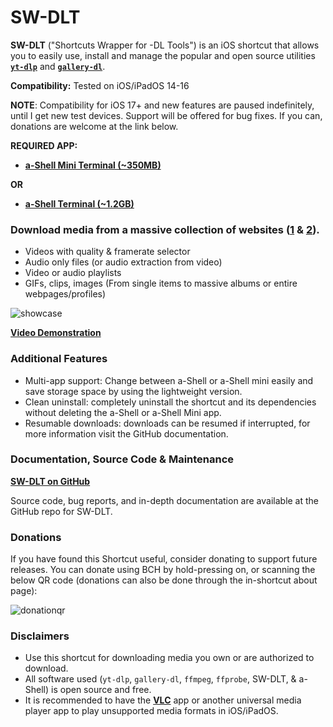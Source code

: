 # SW-DLT

**SW-DLT** ("Shortcuts Wrapper for -DL Tools") is an iOS shortcut that allows you to easily use, install and manage the popular and open source utilities **[`yt-dlp`](https://github.com/yt-dlp/yt-dlp)** and **[`gallery-dl`](https://github.com/mikf/gallery-dl)**.

**Compatibility:** Tested on iOS/iPadOS 14-16 

**NOTE**: Compatibility for iOS 17+ and new features are paused indefinitely, until I get new test devices. Support will be offered for bug fixes. If you can, donations are welcome at the link below.

**REQUIRED APP:**

* **[a-Shell Mini Terminal (~350MB)](https://apps.apple.com/us/app/a-shell-mini/id1543537943)**

**OR**

* **[a-Shell Terminal (~1.2GB)](https://apps.apple.com/us/app/a-shell/id1473805438)**

### Download media from a massive collection of websites ([1](https://github.com/yt-dlp/yt-dlp/blob/master/supportedsites.md) & [2](https://github.com/mikf/gallery-dl/blob/master/docs/supportedsites.md)).
- Videos with quality & framerate selector
- Audio only files (or audio extraction from video)
- Video or audio playlists
- GIFs, clips, images (From single items to massive albums or entire webpages/profiles)

<img src="https://images2.imgbox.com/99/24/s3b4891P_o.png" alt="showcase"/>

**[Video Demonstration](https://sendvid.com/yllwo8to)**

### Additional Features

- Multi-app support: Change between a-Shell or a-Shell mini easily and save storage space by using the lightweight version.
- Clean uninstall: completely uninstall the shortcut and its dependencies without deleting the a-Shell or a-Shell Mini app.
- Resumable downloads: downloads can be resumed if interrupted, for more information visit the GitHub documentation.

### Documentation, Source Code & Maintenance

**[SW-DLT on GitHub](https://github.com/net00-1/SW-DLT)**

Source code, bug reports, and in-depth documentation are available at the GitHub repo for SW-DLT.

### Donations

If you have found this Shortcut useful, consider donating to support future releases. You can donate using BCH by hold-pressing on, or scanning the below QR code (donations can also be done through the in-shortcut about page):

<img src="https://thumbs2.imgbox.com/f1/c4/zBOYunlX_t.png" alt="donationqr">

### Disclaimers

- Use this shortcut for downloading media you own or are authorized to download.
- All software used (`yt-dlp`, `gallery-dl`, `ffmpeg`, `ffprobe`, SW-DLT, & a-Shell) is open source and free.
- It is recommended to have the **[VLC](https://apps.apple.com/us/app/vlc-for-mobile/id650377962)** app or another universal media player app to play unsupported media formats in iOS/iPadOS.
